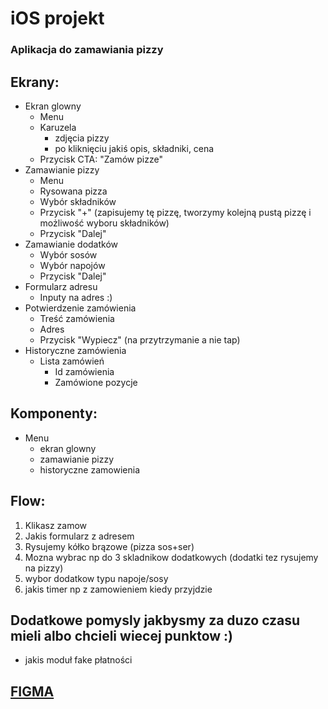 # iOS projekt

### Aplikacja do zamawiania pizzy

## Ekrany:
 - Ekran glowny
  	- Menu
 	- Karuzela
 		- zdjęcia pizzy
 		- po kliknięciu jakiś opis, składniki, cena
 	- Przycisk CTA: "Zamów pizze"
 - Zamawianie pizzy
 	- Menu
 	- Rysowana pizza
 	- Wybór składników
 	- Przycisk "+" (zapisujemy tę pizzę, tworzymy kolejną pustą pizzę i możliwość wyboru składników)
 	- Przycisk "Dalej"
 - Zamawianie dodatków
 	- Wybór sosów
 	- Wybór napojów
 	- Przycisk "Dalej"
 - Formularz adresu
 	- Inputy na adres :) 
 - Potwierdzenie zamówienia
 	- Treść zamówienia
 	- Adres
 	- Przycisk "Wypiecz" (na przytrzymanie a nie tap)
 - Historyczne zamówienia
 	- Lista zamówień
 		- Id zamówienia
 		- Zamówione pozycje

## Komponenty:
 - Menu
 	- ekran glowny
 	- zamawianie pizzy
 	- historyczne zamowienia

## Flow:

 1. Klikasz zamow
 1. Jakis formularz z adresem
 1. Rysujemy kółko brązowe (pizza sos+ser)
 1. Mozna wybrac np do 3 skladnikow dodatkowych (dodatki tez rysujemy na pizzy)
 1. wybor dodatkow typu napoje/sosy
 1. jakis timer np z zamowieniem kiedy przyjdzie

## Dodatkowe pomysly jakbysmy za duzo czasu mieli albo chcieli wiecej punktow :)

 - jakis moduł fake płatności

## [FIGMA](https://www.figma.com/file/YhNzI6T1ZNAiOLhAZCP2it/Mobile-UI-kit-(Community)?type=design&t=hVwOTWXGiXMqtSK3-0s)
